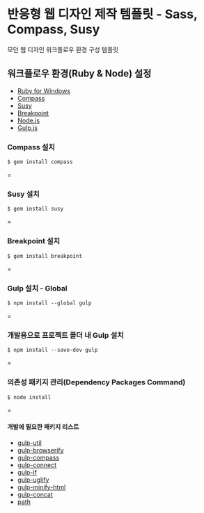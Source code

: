 # 반응형 웹 디자인 제작 템플릿 - Sass, Compass, Susy
모던 웹 디자인 워크플로우 환경 구성 템플릿

## 워크플로우 환경(Ruby & Node) 설정
- [Ruby for Windows](http://rubyinstaller.org/)
- [Compass](http://compass-style.org/install/)
- [Susy](http://susy.oddbird.net/)
- [Breakpoint](http://breakpoint-sass.com/)
- [Node.js](http://nodejs.org)
- [Gulp.js](https://github.com/gulpjs/gulp/blob/master/docs/getting-started.md#getting-started)


### Compass 설치
```
$ gem install compass
```
=
### Susy 설치
```
$ gem install susy
```
=
### Breakpoint 설치
```
$ gem install breakpoint
```
=
### Gulp 설치 - Global
```
$ npm install --global gulp
```
=
### 개발용으로 프로젝트 폴더 내 Gulp 설치
```
$ npm install --save-dev gulp
```
=
### 의존성 패키지 관리(Dependency Packages Command)
```
$ node install
```
=
#### 개발에 필요한 패키지 리스트
- [gulp-util](https://github.com/gulpjs/gulp-util)
- [gulp-browserify](https://github.com/deepak1556/gulp-browserify)
- [gulp-compass](https://github.com/appleboy/gulp-compass)
- [gulp-connect](https://github.com/avevlad/gulp-connect)
- [gulp-if](https://github.com/robrich/gulp-if)
- [gulp-uglify](https://github.com/terinjokes/gulp-uglify)
- [gulp-minify-html](https://github.com/jonathanepollack/gulp-minify-html)
- [gulp-concat](https://github.com/wearefractal/gulp-concat)
- [path](http://nodejs.org/docs/v0.4.9/api/path.html)

